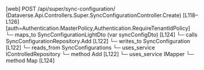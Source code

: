 [web] POST /api/super/sync-configuration/  (Dataverse.Api.Controllers.Super.SyncConfigurationController.Create)  [L118–L126] [auth=Authentication.MasterPolicy,Authentication.RequireTenantIdPolicy]
  └─ maps_to SyncConfigurationLightDto (var syncConfigDto) [L124]
  └─ calls SyncConfigurationRepository.Add [L122]
  └─ writes_to SyncConfiguration [L122]
    └─ reads_from SyncConfigurations
  └─ uses_service IControlledRepository<SyncConfiguration>
    └─ method Add [L122]
  └─ uses_service IMapper
    └─ method Map [L124]

